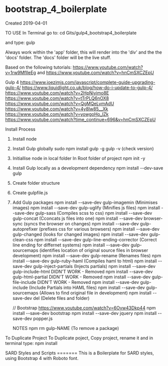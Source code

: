 # bootstrap_4_boilerplate

Created 2019-04-01


TO USE
  In Terminal go to:
  cd Gits/gulp4_bootstrap4_boilerplate

  and type:
  gulp

  Always work within the 'app' folder, this will render into the 'div' and the the 'docs' folder. The 'docs' folder will be the live stuff.


Based on the following tutorials: 
  https://www.youtube.com/watch?v=1rw9MfIleEg
  and
  https://www.youtube.com/watch?v=hnCmSXCZEpU

  Gulp 4
  https://www.joezimjs.com/javascript/complete-guide-upgrading-gulp-4/
  https://www.liquidlight.co.uk/blog/how-do-i-update-to-gulp-4/
  https://www.youtube.com/watch?v=2HpNiyimo8E
  https://www.youtube.com/watch?v=tTrPLQ6nOX8
  https://www.youtube.com/watch?v=QgMQeLymAdU
  https://www.youtube.com/watch?v=4y8Iw85__Xk
  https://www.youtube.com/watch?v=yowgoHo_IZk
  https://www.youtube.com/watch?time_continue=696&v=hnCmSXCZEpU


Install Process
1.  Install node
    
2.  Install Gulp globally
    sudo npm install gulp -g
    gulp -v   (check version)

3.  Initiallise node in local folder
    In Root folder of project
    npm init -y

4.  Install Gulp locally as a development dependency
    npm install --dev-save gulp

5.  Create folder structure

6.  Create gulpfile.js

7.  Add Gulp packages
    npm install --save-dev gulp-imagemin                (Minimises images)
    npm install --save-dev gulp-uglify                  (Minifies js files)
    npm install --save-dev gulp-sass                    (Compiles scss to css)
    npm install --save-dev gulp-concat                  (Cconcats js files into one)
    npm install --save-dev browser-sync                 (syncs the browser on changes)
    npm install --save-dev gulp-autoprefixer            (prefixes css for various browsers)
    npm install --save-dev gulp-changed                 (looks for changed images)
    npm install --save-dev gulp-clean-css
    npm install --save-dev gulp-line-ending-corrector   (Correct line ending for differnet systems)
    npm install --save-dev gulp-sourcemaps              (identifies location of original source files in browser development)
    npm install --save-dev gulp-rename                  (Renames files)
    npm install --save-dev gulp-ruby-haml               (Compiles haml to html)
    npm install --save-dev gulp-inject-partials         (Injects partials)
    npm install --save-dev gulp-include-html            DIDN'T WORK - Removed
    npm install --save-dev gulp-html-partial            DIDN'T WORK - Removed
    npm install --save-dev gulp-file-include            DIDN'T WORK - Removed
    npm install --save-dev gulp-include                 (Include Partials into HAML files)
    npm install --save-dev gulp-sourcemaps              (Allows to find original file in development)
    npm install --save-dev del                          (Delete files and folder)

    // Bootstrap
    https://www.youtube.com/watch?v=6Ovw43Dkp44
    npm install --save-dev bootstrap 
    npm install --save-dev jquery
    npm install --save-dev popper.js                    

    NOTES
    npm rm gulp-NAME                                    (To remove a package)


To Duplicate Project
    To Duplicate poject, Copy project, rename it and in terminal type:
      npm install

SARD Styles and Scripts =======
  This is a Boilerplate for SARD styles, using Bootstrap 4 with Roboto font.

